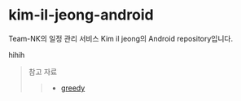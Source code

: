 # kim-il-jeong-android
Team-NK의 일정 관리 서비스 Kim il jeong의 Android repository입니다.

hihih

> 참고 자료
> > - [greedy](https://greedy0110.tistory.com/70)
